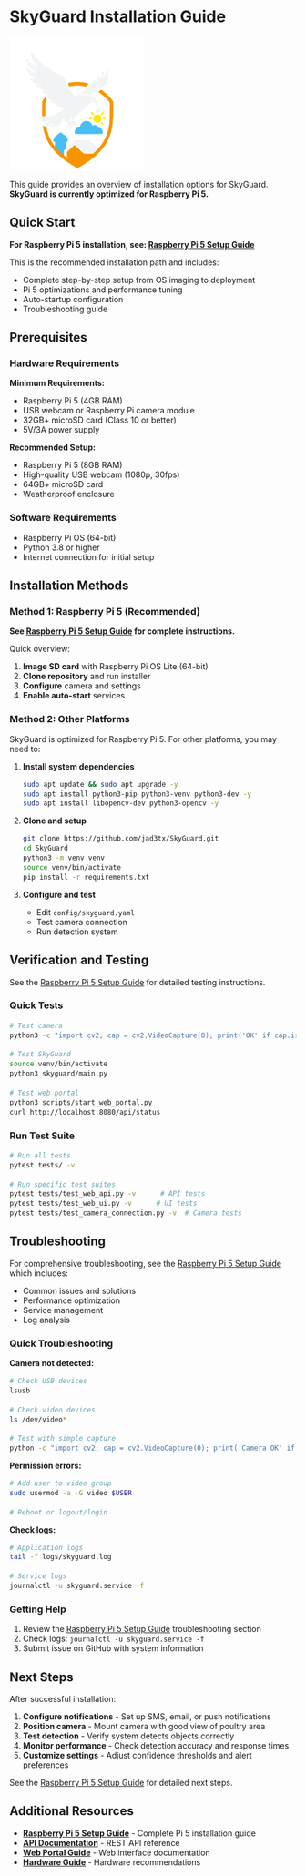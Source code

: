# SkyGuard Installation Guide

![SkyGuard Logo](../skyGuardShield.png)

This guide provides an overview of installation options for SkyGuard. **SkyGuard is currently optimized for Raspberry Pi 5.**

## Quick Start

**For Raspberry Pi 5 installation, see: [Raspberry Pi 5 Setup Guide](RASPBERRY_PI_SETUP.md)**

This is the recommended installation path and includes:
- Complete step-by-step setup from OS imaging to deployment
- Pi 5 optimizations and performance tuning
- Auto-startup configuration
- Troubleshooting guide

## Prerequisites

### Hardware Requirements

**Minimum Requirements:**
- Raspberry Pi 5 (4GB RAM)
- USB webcam or Raspberry Pi camera module
- 32GB+ microSD card (Class 10 or better)
- 5V/3A power supply

**Recommended Setup:**
- Raspberry Pi 5 (8GB RAM)
- High-quality USB webcam (1080p, 30fps)
- 64GB+ microSD card
- Weatherproof enclosure

### Software Requirements

- Raspberry Pi OS (64-bit)
- Python 3.8 or higher
- Internet connection for initial setup

## Installation Methods

### Method 1: Raspberry Pi 5 (Recommended)

**See [Raspberry Pi 5 Setup Guide](RASPBERRY_PI_SETUP.md) for complete instructions.**

Quick overview:
1. **Image SD card** with Raspberry Pi OS Lite (64-bit)
2. **Clone repository** and run installer
3. **Configure** camera and settings
4. **Enable auto-start** services

### Method 2: Other Platforms

SkyGuard is optimized for Raspberry Pi 5. For other platforms, you may need to:

1. **Install system dependencies**
   ```bash
   sudo apt update && sudo apt upgrade -y
   sudo apt install python3-pip python3-venv python3-dev -y
   sudo apt install libopencv-dev python3-opencv -y
   ```

2. **Clone and setup**
   ```bash
   git clone https://github.com/jad3tx/SkyGuard.git
   cd SkyGuard
   python3 -m venv venv
   source venv/bin/activate
   pip install -r requirements.txt
   ```

3. **Configure and test**
   - Edit `config/skyguard.yaml`
   - Test camera connection
   - Run detection system

## Verification and Testing

See the [Raspberry Pi 5 Setup Guide](RASPBERRY_PI_SETUP.md) for detailed testing instructions.

### Quick Tests

```bash
# Test camera
python3 -c "import cv2; cap = cv2.VideoCapture(0); print('OK' if cap.isOpened() else 'Failed')"

# Test SkyGuard
source venv/bin/activate
python3 skyguard/main.py

# Test web portal
python3 scripts/start_web_portal.py
curl http://localhost:8080/api/status
```

### Run Test Suite
```bash
# Run all tests
pytest tests/ -v

# Run specific test suites
pytest tests/test_web_api.py -v      # API tests
pytest tests/test_web_ui.py -v      # UI tests
pytest tests/test_camera_connection.py -v  # Camera tests
```

## Troubleshooting

For comprehensive troubleshooting, see the [Raspberry Pi 5 Setup Guide](RASPBERRY_PI_SETUP.md) which includes:

- Common issues and solutions
- Performance optimization
- Service management
- Log analysis

### Quick Troubleshooting

**Camera not detected:**
```bash
# Check USB devices
lsusb

# Check video devices
ls /dev/video*

# Test with simple capture
python -c "import cv2; cap = cv2.VideoCapture(0); print('Camera OK' if cap.isOpened() else 'Camera Failed')"
```

**Permission errors:**
```bash
# Add user to video group
sudo usermod -a -G video $USER

# Reboot or logout/login
```

**Check logs:**
```bash
# Application logs
tail -f logs/skyguard.log

# Service logs
journalctl -u skyguard.service -f
```

### Getting Help

1. Review the [Raspberry Pi 5 Setup Guide](RASPBERRY_PI_SETUP.md) troubleshooting section
2. Check logs: `journalctl -u skyguard.service -f`
3. Submit issue on GitHub with system information

## Next Steps

After successful installation:

1. **Configure notifications** - Set up SMS, email, or push notifications
2. **Position camera** - Mount camera with good view of poultry area
3. **Test detection** - Verify system detects objects correctly
4. **Monitor performance** - Check detection accuracy and response times
5. **Customize settings** - Adjust confidence thresholds and alert preferences

See the [Raspberry Pi 5 Setup Guide](RASPBERRY_PI_SETUP.md) for detailed next steps.

## Additional Resources

- **[Raspberry Pi 5 Setup Guide](RASPBERRY_PI_SETUP.md)** - Complete Pi 5 installation guide
- **[API Documentation](API.md)** - REST API reference
- **[Web Portal Guide](WEB_PORTAL.md)** - Web interface documentation
- **[Hardware Guide](HARDWARE.md)** - Hardware recommendations
